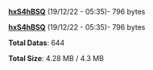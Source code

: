 [**hxS4hBSQ**](/data/hxS4hBSQ.txt) (19/12/22 - 05:35)- 796 bytes

[**hxS4hBSQ**](/data/hxS4hBSQ.txt) (19/12/22 - 05:35)- 796 bytes

**Total Datas**: 644

**Total Size**: 4.28 MB / 4.3 MB